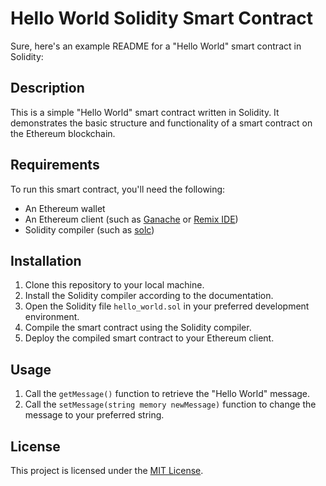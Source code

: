 # Hello World Solidity Smart Contract

Sure, here's an example README for a "Hello World" smart contract in Solidity:

## Description

This is a simple "Hello World" smart contract written in Solidity. It demonstrates the basic structure and functionality of a smart contract on the Ethereum blockchain.

## Requirements

To run this smart contract, you'll need the following:

- An Ethereum wallet
- An Ethereum client (such as [Ganache](https://www.trufflesuite.com/ganache) or [Remix IDE](https://remix.ethereum.org/))
- Solidity compiler (such as [solc](https://solidity.readthedocs.io/en/latest/installing-solidity.html))

## Installation

1. Clone this repository to your local machine.
2. Install the Solidity compiler according to the documentation.
3. Open the Solidity file `hello_world.sol` in your preferred development environment.
4. Compile the smart contract using the Solidity compiler.
5. Deploy the compiled smart contract to your Ethereum client.

## Usage

1. Call the `getMessage()` function to retrieve the "Hello World" message.
2. Call the `setMessage(string memory newMessage)` function to change the message to your preferred string.

## License

This project is licensed under the [MIT License](https://opensource.org/licenses/MIT).

